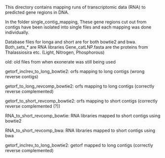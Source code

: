 This directory contains mapping runs of transcriptomic data (RNA) to predicted gene regions in DNA.

In the folder single_contig_mapping, These gene regions cut out from contigs have been isolated into single files and each mapping was done individually.

Database files for longa and short are for both bowtie2 and bwa.
Both_sets_* are RNA libraries
Gene_catLNP.fasta are the proteins from Thalassiosira etc. (Light, Nitrogen, Phosphorous)

old: 
old files from when exonerate was still being used

getorf_inclrev_to_long_bowtie2:
orfs mapping to long contigs (wrong reverse contigs)

getorf_to_long_revcomp_bowtie2:
orfs mapping to long contigs (correctly reverse complemented)

getorf_to_short_revcomp_bowtie2:
orfs mapping to short contigs (correctly reverse complemented (?))

RNA_to_short_revcomp_bowtie:
RNA libraries mapped to short contigs using bowtie2

RNA_to_short_revcomp_bwa:
RNA libraries mapped to short contigs using bwa

getorf_inclrev_to_long_bowtie2:
getorf mapped to long contigs (correctly reverse complemented)

